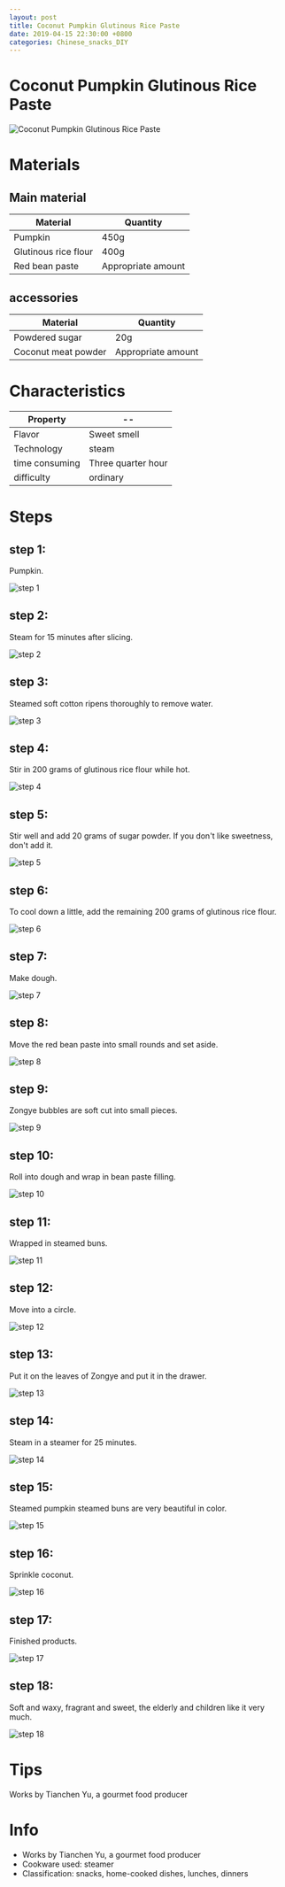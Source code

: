 ```yaml
---
layout: post
title: Coconut Pumpkin Glutinous Rice Paste
date: 2019-04-15 22:30:00 +0800
categories: Chinese_snacks_DIY
---
```


# Coconut Pumpkin Glutinous Rice Paste

![Coconut Pumpkin Glutinous Rice Paste]({{site.baseurl}}/img/413908/413908.jpg)

# Materials


## Main material

Material|Quantity
--|--
Pumpkin|450g
Glutinous rice flour|400g
Red bean paste|Appropriate amount

## accessories

Material|Quantity
--|--
Powdered sugar|20g
Coconut meat powder|Appropriate amount

# Characteristics

Property|--
--|--
Flavor|Sweet smell
Technology|steam
time consuming|Three quarter hour
difficulty|ordinary

# Steps

## step 1:

Pumpkin.

![step 1]({{site.baseurl}}/img/413908/1.jpg)

## step 2:

Steam for 15 minutes after slicing.

![step 2]({{site.baseurl}}/img/413908/2.jpg)

## step 3:

Steamed soft cotton ripens thoroughly to remove water.

![step 3]({{site.baseurl}}/img/413908/3.jpg)

## step 4:

Stir in 200 grams of glutinous rice flour while hot.

![step 4]({{site.baseurl}}/img/413908/4.jpg)

## step 5:

Stir well and add 20 grams of sugar powder. If you don't like sweetness, don't add it.

![step 5]({{site.baseurl}}/img/413908/5.jpg)

## step 6:

To cool down a little, add the remaining 200 grams of glutinous rice flour.

![step 6]({{site.baseurl}}/img/413908/6.jpg)

## step 7:

Make dough.

![step 7]({{site.baseurl}}/img/413908/7.jpg)

## step 8:

Move the red bean paste into small rounds and set aside.

![step 8]({{site.baseurl}}/img/413908/8.jpg)

## step 9:

Zongye bubbles are soft cut into small pieces.

![step 9]({{site.baseurl}}/img/413908/9.jpg)

## step 10:

Roll into dough and wrap in bean paste filling.

![step 10]({{site.baseurl}}/img/413908/10.jpg)

## step 11:

Wrapped in steamed buns.

![step 11]({{site.baseurl}}/img/413908/11.jpg)

## step 12:

Move into a circle.

![step 12]({{site.baseurl}}/img/413908/12.jpg)

## step 13:

Put it on the leaves of Zongye and put it in the drawer.

![step 13]({{site.baseurl}}/img/413908/13.jpg)

## step 14:

Steam in a steamer for 25 minutes.

![step 14]({{site.baseurl}}/img/413908/14.jpg)

## step 15:

Steamed pumpkin steamed buns are very beautiful in color.

![step 15]({{site.baseurl}}/img/413908/15.jpg)

## step 16:

Sprinkle coconut.

![step 16]({{site.baseurl}}/img/413908/16.jpg)

## step 17:

Finished products.

![step 17]({{site.baseurl}}/img/413908/17.jpg)

## step 18:

Soft and waxy, fragrant and sweet, the elderly and children like it very much.

![step 18]({{site.baseurl}}/img/413908/18.jpg)

# Tips

Works by Tianchen Yu, a gourmet food producer

# Info

- Works by Tianchen Yu, a gourmet food producer
- Cookware used: steamer
- Classification: snacks, home-cooked dishes, lunches, dinners